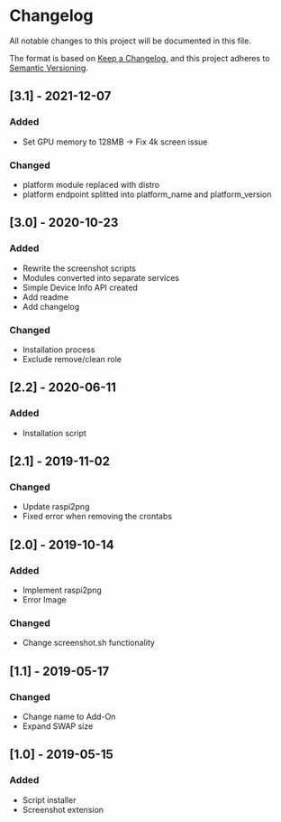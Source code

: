 # Changelog
All notable changes to this project will be documented in this file.

The format is based on [Keep a Changelog](https://keepachangelog.com/en/1.0.0/),
and this project adheres to [Semantic Versioning](https://semver.org/spec/v2.0.0.html).

## [3.1] - 2021-12-07
### Added
- Set GPU memory to 128MB -> Fix 4k screen issue

### Changed
- platform module replaced with distro
- platform endpoint splitted into platform_name and platform_version

## [3.0] - 2020-10-23
### Added
- Rewrite the screenshot scripts
- Modules converted into separate services
- Simple Device Info API created
- Add readme
- Add changelog

### Changed
- Installation process
- Exclude remove/clean role

## [2.2] - 2020-06-11

### Added
- Installation script

## [2.1] - 2019-11-02

### Changed
- Update raspi2png
- Fixed error when removing the crontabs

## [2.0] - 2019-10-14

### Added
- Implement raspi2png
- Error Image


### Changed
- Change screenshot.sh functionality

## [1.1] - 2019-05-17

### Changed
- Change name to Add-On
- Expand SWAP size

## [1.0] - 2019-05-15

### Added
- Script installer
- Screenshot extension
